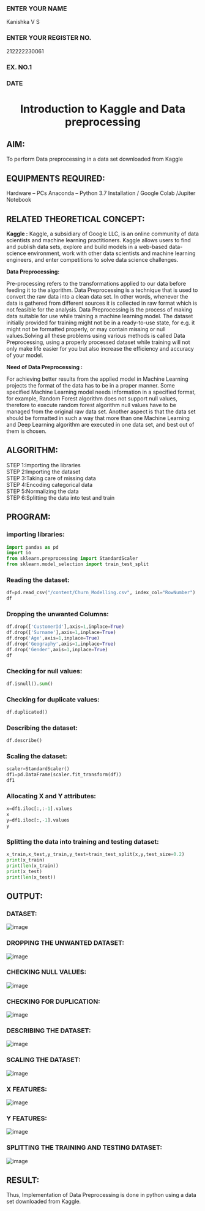 <H3>ENTER YOUR NAME</H3> Kanishka V S
<H3>ENTER YOUR REGISTER NO.</H3> 212222230061
<H3>EX. NO.1</H3>
<H3>DATE</H3>
<H1 ALIGN =CENTER> Introduction to Kaggle and Data preprocessing</H1>

## AIM:

To perform Data preprocessing in a data set downloaded from Kaggle

## EQUIPMENTS REQUIRED:
Hardware – PCs
Anaconda – Python 3.7 Installation / Google Colab /Jupiter Notebook

## RELATED THEORETICAL CONCEPT:

**Kaggle :**
Kaggle, a subsidiary of Google LLC, is an online community of data scientists and machine learning practitioners. Kaggle allows users to find and publish data sets, explore and build models in a web-based data-science environment, work with other data scientists and machine learning engineers, and enter competitions to solve data science challenges.

**Data Preprocessing:**

Pre-processing refers to the transformations applied to our data before feeding it to the algorithm. Data Preprocessing is a technique that is used to convert the raw data into a clean data set. In other words, whenever the data is gathered from different sources it is collected in raw format which is not feasible for the analysis.
Data Preprocessing is the process of making data suitable for use while training a machine learning model. The dataset initially provided for training might not be in a ready-to-use state, for e.g. it might not be formatted properly, or may contain missing or null values.Solving all these problems using various methods is called Data Preprocessing, using a properly processed dataset while training will not only make life easier for you but also increase the efficiency and accuracy of your model.

**Need of Data Preprocessing :**

For achieving better results from the applied model in Machine Learning projects the format of the data has to be in a proper manner. Some specified Machine Learning model needs information in a specified format, for example, Random Forest algorithm does not support null values, therefore to execute random forest algorithm null values have to be managed from the original raw data set.
Another aspect is that the data set should be formatted in such a way that more than one Machine Learning and Deep Learning algorithm are executed in one data set, and best out of them is chosen.


## ALGORITHM:
STEP 1:Importing the libraries<BR>
STEP 2:Importing the dataset<BR>
STEP 3:Taking care of missing data<BR>
STEP 4:Encoding categorical data<BR>
STEP 5:Normalizing the data<BR>
STEP 6:Splitting the data into test and train<BR>

##  PROGRAM:
### importing libraries:
```py
import pandas as pd
import io
from sklearn.preprocessing import StandardScaler
from sklearn.model_selection import train_test_split
```
### Reading the dataset:
```py
df=pd.read_csv("/content/Churn_Modelling.csv", index_col="RowNumber")
df
```
### Dropping the unwanted Columns:
```py
df.drop(['CustomerId'],axis=1,inplace=True)
df.drop(['Surname'],axis=1,inplace=True)
df.drop('Age',axis=1,inplace=True)
df.drop('Geography',axis=1,inplace=True)
df.drop('Gender',axis=1,inplace=True)
df
```
### Checking for null values:
```py
df.isnull().sum()
```
### Checking for duplicate values:
```py
df.duplicated()
```
### Describing the dataset:
```py
df.describe()
```
### Scaling the dataset:
```py
scaler=StandardScaler()
df1=pd.DataFrame(scaler.fit_transform(df))
df1
```
### Allocating X and Y attributes:
```py
x=df1.iloc[:,:-1].values
x
y=df1.iloc[:,-1].values
y
```
### Splitting the data into training and testing dataset:
```py
x_train,x_test,y_train,y_test=train_test_split(x,y,test_size=0.2)
print(x_train)
print(len(x_train))
print(x_test)
print(len(x_test))
```


## OUTPUT:
### DATASET:
![image](https://github.com/kanishka2305/Ex-1-NN/assets/113497357/d0ce7824-e82c-4024-80f9-6df1ef4daf6e)

### DROPPING THE UNWANTED DATASET:
![image](https://github.com/kanishka2305/Ex-1-NN/assets/113497357/03a6cbbe-d10c-4ceb-a97a-cfe752017b29)

### CHECKING NULL VALUES:
![image](https://github.com/kanishka2305/Ex-1-NN/assets/113497357/767bd5f5-a4dd-44b3-99ce-f4b8316d5da1)

### CHECKING FOR DUPLICATION:
![image](https://github.com/kanishka2305/Ex-1-NN/assets/113497357/865077ff-ee7b-46b0-8200-9378ea4b3048)

### DESCRIBING THE DATASET:

![image](https://github.com/kanishka2305/Ex-1-NN/assets/113497357/e36f5fa2-e7bd-4eb1-9d66-62ee4ba9b9d1)


### SCALING THE DATASET:
![image](https://github.com/kanishka2305/Ex-1-NN/assets/113497357/9cc2aaaf-4dc2-43a4-adfc-50699860c8ca)

### X FEATURES:
![image](https://github.com/kanishka2305/Ex-1-NN/assets/113497357/b0bd9e2e-c6f9-4acc-b0c1-46c6abe4dca1)

### Y FEATURES:
![image](https://github.com/kanishka2305/Ex-1-NN/assets/113497357/017463b7-4f39-4ddc-8363-f5e4985c9d35)


### SPLITTING THE TRAINING AND TESTING DATASET:
![image](https://github.com/kanishka2305/Ex-1-NN/assets/113497357/7cea33d1-fcae-4610-bdb7-d206d0217a45)


## RESULT:
Thus, Implementation of Data Preprocessing is done in python  using a data set downloaded from Kaggle.


